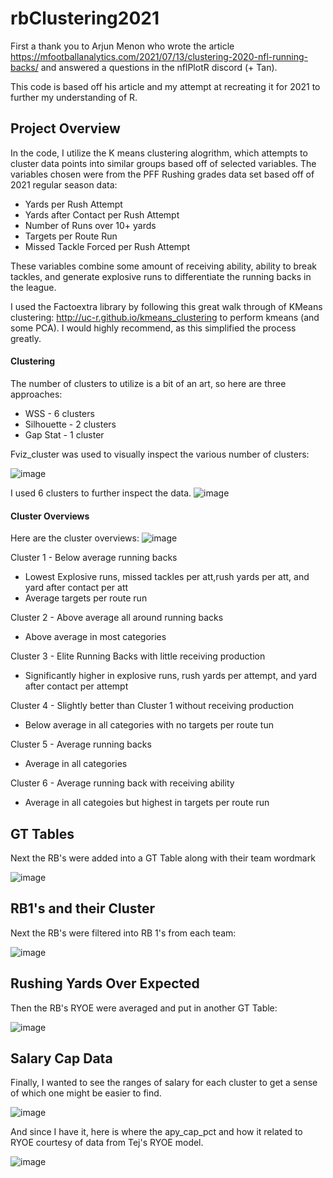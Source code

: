 # rbClustering2021

First a thank you to Arjun Menon who wrote the article https://mfootballanalytics.com/2021/07/13/clustering-2020-nfl-running-backs/ and answered a questions in the nflPlotR discord (+ Tan). 

This code is based off his article and my attempt at recreating it for 2021 to further my understanding of R. 

## Project Overview 

In the code, I utilize the K means clustering alogrithm, which attempts to cluster data points into similar groups based off of selected variables. The variables chosen were from the PFF Rushing grades data set based off of 2021 regular season data: 

* Yards per Rush Attempt
* Yards after Contact per Rush Attempt
* Number of Runs over 10+ yards
* Targets per Route Run
* Missed Tackle Forced per Rush Attempt 

These variables combine some amount of receiving ability, ability to break tackles, and generate explosive runs to differentiate the running backs in the league. 

I used the Factoextra library by following this great walk through of KMeans clustering: http://uc-r.github.io/kmeans_clustering to perform kmeans (and some PCA). I would highly recommend, as this simplified the process greatly. 

#### Clustering

The number of clusters to utilize is a bit of an art, so here are three approaches: 

* WSS - 6 clusters 
* Silhouette - 2 clusters
* Gap Stat - 1 cluster

Fviz_cluster was used to visually inspect the various number of clusters: 

![image](https://user-images.githubusercontent.com/92967109/169906831-5238889b-94bd-4ccd-b2e1-0d5b73ee4f43.png)

I used 6 clusters to further inspect the data.
![image](https://user-images.githubusercontent.com/92967109/170167016-535a94d0-826b-4349-8ea7-83938602894f.png)

#### Cluster Overviews

Here are the cluster overviews: 
![image](https://user-images.githubusercontent.com/92967109/170165623-71c2ae7f-5e40-4bca-9fa4-1446a9f8f9e3.png)

Cluster 1 - Below average running backs
* Lowest Explosive runs, missed tackles per att,rush yards per att, and yard after contact per att
* Average targets per route run 

Cluster 2 - Above average all around running backs
* Above average in most categories 

Cluster 3 - Elite Running Backs with little receiving production
* Significantly higher in explosive runs, rush yards per attempt, and yard after contact per attempt

Cluster 4 - Slightly better than Cluster 1 without receiving production
* Below average in all categories with no targets per route tun

Cluster 5 - Average running backs
* Average in all categories 

Cluster 6 - Average running back with receiving ability
* Average in all categoies but highest in targets per route run 


## GT Tables

Next the RB's were added into a GT Table along with their team wordmark

![image](https://user-images.githubusercontent.com/92967109/170170395-0bac8f85-b4ea-4b3c-aea0-7887d3890a62.png)

## RB1's and their Cluster

Next the RB's were filtered into RB 1's from each team: 

![image](https://user-images.githubusercontent.com/92967109/170171688-7d8ed38d-6cf9-43cc-a566-bfcc7bd0f460.png)


## Rushing Yards Over Expected 

Then the RB's RYOE were averaged and put in another GT Table: 

![image](https://user-images.githubusercontent.com/92967109/169938538-2ec414ba-3399-4172-a364-e5475af38869.png)

## Salary Cap Data

Finally, I wanted to see the ranges of salary for each cluster to get a sense of which one might be easier to find. 

![image](https://user-images.githubusercontent.com/92967109/170171862-d41f2522-3919-4f3e-94ee-009fd709f9ce.png)

And since I have it, here is where the apy_cap_pct and how it related to RYOE courtesy of data from Tej's RYOE model. 

![image](https://user-images.githubusercontent.com/92967109/170160580-1f227f4c-467d-4ffb-86b5-7b6c38e4d5fe.png)



